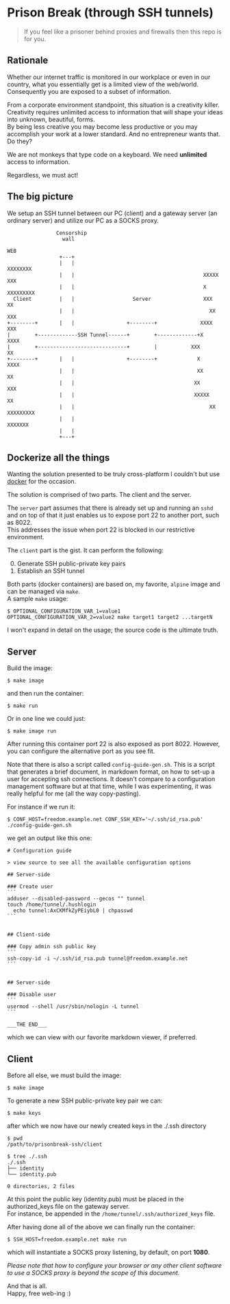 # Prison Break (through SSH tunnels)

> If you feel like a prisoner behind proxies and firewalls then this repo is for you.

## Rationale

Whether our internet traffic is monitored in our workplace or even in our country,
what you essentially get is a limited view of the web/world.  
Consequently you are exposed to a subset of information.

From a corporate environment standpoint, this situation is a creativity killer.  
Creativity requires unlimited access to information that will shape your
ideas into unknown, beautiful, forms.  
By being less creative you may become less productive
or you may accomplish your work at a lower standard.
And no entrepreneur wants that. Do they?

We are not monkeys that type code on a keyboard.
We need **unlimited** access to information.

Regardless, we must act!

## The big picture

We setup an SSH tunnel between our PC (client) and a gateway server (an ordinary server)
and utilize our PC as a SOCKS proxy.

```
                Censorship
                  wall
                                                                      WEB
                 +---+
                 |   |                                               XXXXXXXX
                 |   |                                          XXXXX       XXX
                 |   |                                          X             XXXXXXXXX
  Client         |   |                   Server                 XXX                  XX
                 |   |                                            XX              XXX
+--------+       |   |                 +--------+              XXXX              XXX
|        +-------------SSH Tunnel------+        +-------------+X                   XXXX
|        +-----------------------------+        |           XXX                      XX
+--------+       |   |                 +--------+             X                   XXXX
                 |   |                                        XX                   XX
                 |   |                                       XX                  XXX
                 |   |                                       XXXXX              XX
                 |   |                                            XX     XXXXXXXXX
                 |   |                                             XXXXXXX
                 |   |
                 +---+
```

## Dockerize all the things

Wanting the solution presented to be truly cross-platform I couldn't but use [docker](https://www.docker.com/) for the occasion.

The solution is comprised of two parts. The client and the server.

The `server` part assumes that there is already set up and running an `sshd`
and on top of that it just enables us to expose port 22 to another port, such as 8022.  
This addresses the issue when port 22 is blocked in our restrictive environment.

The `client` part is the gist.
It can perform the following:

0. Generate SSH public-private key pairs
0. Establish an SSH tunnel

Both parts (docker containers) are based on, my favorite, `alpine` image and can be managed via `make`.  
A sample `make` usage:

```
$ OPTIONAL_CONFIGURATION_VAR_1=value1 OPTIONAL_CONFIGURATION_VAR_2=value2 make target1 target2 ...targetN
```

I won't expand in detail on the usage; the source code is the ultimate truth.

## Server

Build the image:

```shell
$ make image
```

and then run the container:

```shell
$ make run
```

Or in one line we could just:

```shell
$ make image run
```

After running this container port 22 is also exposed as port 8022.
However, you can configure the alternative port as you see fit.

Note that there is also a script called `config-guide-gen.sh`.
This is a script that generates a brief document, in markdown format,
on how to set-up a user for accepting ssh connections.
It doesn't compare to a configuration management software
but at that time, while I was experimenting, it was really helpful for me (all the way copy-pasting).

For instance if we run it:

```shell
$ CONF_HOST=freedom.example.net CONF_SSH_KEY='~/.ssh/id_rsa.pub' ./config-guide-gen.sh
```

we get an output like this one:

    # Configuration guide

    > view source to see all the available configuration options

    ## Server-side

    ### Create user
    ```
    adduser --disabled-password --gecos "" tunnel
    touch /home/tunnel/.hushlogin
      echo tunnel:AxCKMfkZyPEiybL0 | chpasswd
    ```


    ## Client-side

    ### Copy admin ssh public key
    ```
    ssh-copy-id -i ~/.ssh/id_rsa.pub tunnel@freedom.example.net
    ```


    ## Server-side

    ### Disable user
    ```
    usermod --shell /usr/sbin/nologin -L tunnel
    ```

    ___THE END___

which we can view with our favorite markdown viewer, if preferred.

## Client

Before all else, we must build the image:

```shell
$ make image
```

To generate a new SSH public-private key pair we can:

```shell
$ make keys
```

after which we now have our newly created keys in the ./.ssh directory

```shell
$ pwd
/path/to/prisonbreak-ssh/client

$ tree ./.ssh
./.ssh
├── identity
└── identity.pub

0 directories, 2 files
```

At this point the public key (identity.pub) must be placed in the authorized_keys file on the gateway server.  
For instance, be appended in the `/home/tunnel/.ssh/authorized_keys` file.

After having done all of the above we can finally run the container:

```shell
$ SSH_HOST=freedom.example.net make run
```

which will instantiate a SOCKS proxy listening, by default, on port **1080**.

_Please note that how to configure your browser or any other client software
to use a SOCKS proxy is beyond the scope of this document._

And that is all.  
Happy, free web-ing :)
